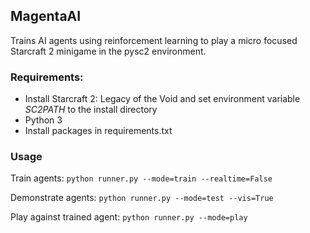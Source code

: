 ## MagentaAI
Trains AI agents using reinforcement learning to play a micro focused Starcraft 2 minigame in the pysc2 environment.

### Requirements:
* Install Starcraft 2: Legacy of the Void and set environment variable *SC2PATH* to the install directory
* Python 3
* Install packages in requirements.txt

### Usage
Train agents: `python runner.py --mode=train --realtime=False`

Demonstrate agents: `python runner.py --mode=test --vis=True`

Play against trained agent: `python runner.py --mode=play`
